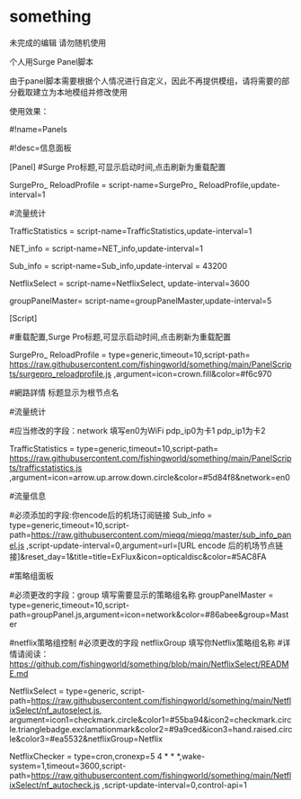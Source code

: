 # something
未完成的编辑 请勿随机使用

个人用Surge Panel脚本

由于panel脚本需要根据个人情况进行自定义，因此不再提供模组，请将需要的部分截取建立为本地模组并修改使用

使用效果：

#!name=Panels

#!desc=信息面板

[Panel]
#Surge Pro标题,可显示启动时间,点击刷新为重载配置

SurgePro_ ReloadProfile = script-name=SurgePro_ ReloadProfile,update-interval=1

#流量统计

TrafficStatistics = script-name=TrafficStatistics,update-interval=1

NET_info = script-name=NET_info,update-interval=1

Sub_info = script-name=Sub_info,update-interval = 43200

NetflixSelect = script-name=NetflixSelect, update-interval=3600

groupPanelMaster= script-name=groupPanelMaster,update-interval=5



[Script]

#重载配置,Surge Pro标题,可显示启动时间,点击刷新为重载配置

SurgePro_ ReloadProfile = type=generic,timeout=10,script-path= https://raw.githubusercontent.com/fishingworld/something/main/PanelScripts/surgepro_reloadprofile.js ,argument=icon=crown.fill&color=#f6c970

#網路詳情 标题显示为根节点名

#流量统计

#应当修改的字段：network 填写en0为WiFi pdp_ip0为卡1 pdp_ip1为卡2

TrafficStatistics = type=generic,timeout=10,script-path= https://raw.githubusercontent.com/fishingworld/something/main/PanelScripts/trafficstatistics.js ,argument=icon=arrow.up.arrow.down.circle&color=#5d84f8&network=en0

#流量信息

#必须添加的字段:你encode后的机场订阅链接
Sub_info = type=generic,timeout=10,script-path=https://raw.githubusercontent.com/mieqq/mieqq/master/sub_info_panel.js ,script-update-interval=0,argument=url=[URL encode 后的机场节点链接]&reset_day=1&title=title=ExFlux&icon=opticaldisc&color=#5AC8FA

#策略组面板

#必须更改的字段：group 填写需要显示的策略组名称
groupPanelMaster = type=generic,timeout=10,script-path=groupPanel.js,argument=icon=network&color=#86abee&group=Master

#netflix策略组控制
#必须更改的字段 netflixGroup 填写你Netflix策略组名称
#详情请阅读：https://github.com/fishingworld/something/blob/main/NetflixSelect/README.md

NetflixSelect = type=generic, script-path=https://raw.githubusercontent.com/fishingworld/something/main/NetflixSelect/nf_autoselect.js, argument=icon1=checkmark.circle&color1=#55ba94&icon2=checkmark.circle.trianglebadge.exclamationmark&color2=#9a9ced&icon3=hand.raised.circle&color3=#ea5532&netflixGroup=Netflix

NetflixChecker = type=cron,cronexp=5 4 * * *,wake-system=1,timeout=3600,script-path=https://raw.githubusercontent.com/fishingworld/something/main/NetflixSelect/nf_autocheck.js ,script-update-interval=0,control-api=1
